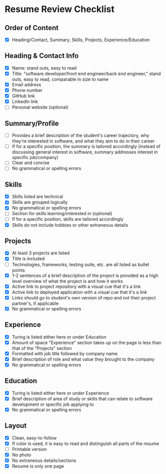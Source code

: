 # Resume Review Checklist

## Order of Content
- [X] Heading/Contact, Summary, Skills, Projects, Experience/Education

## Heading & Contact Info
- [X] Name: stand outs, easy to read
- [X] Title: "software developer/front end engineer/back end engineer," stand outs, easy to read, comparable in size to name 
- [X] Email address
- [X] Phone number
- [X] GitHub link 
- [X] LinkedIn link 
- [ ] Personal website (optional)

## Summary/Profile
- [ ] Provides a brief description of the student's career trajectory, why they're interested in software, and what they aim to do in their career
- [ ] If for a specific position, the summary is tailored accordingly (instead of discussing general interest in software, summary addresses interest in specific job/company)
- [ ] Clear and concise
- [ ] No grammatical or spelling errors

## Skills
- [X] Skills listed are technical
- [X] Skills are grouped logically
- [X] No grammatical or spelling errors
- [ ] Section for skills learning/interested in (optional)
- [ ] If for a specific position, skills are tailored accordingly
- [X] Skills do not include hobbies or other extraneous details

## Projects
- [X] At least 3 projects are listed
- [X] Title is included
- [ ] Technologies, frameworks, testing suite, etc. are all listed as bullet points
- [X] 1-2 sentences of a brief description of the project is provided as a high level overview of what the project is and how it works
- [X] Active link to project repository with a visual cue that it's a link
- [X] Active link to deployed application with a visual cue that it's a link
- [X] Links should go to student's own version of repo and not their project partner's, if applicable
- [X] No grammatical or spelling errors

## Experience
- [X] Turing is listed either here or under Education
- [X] Amount of space "Experience" section takes up on the page is less than that of the "Projects" section
- [X] Formatted with job title followed by company name
- [X] Brief description of role and what value they brought to the company
- [X] No grammatical or spelling errors

## Education
- [X] Turing is listed either here or under Experience
- [X] Brief description of area of study or skills that can relate to software development or specific job applying to
- [X] No grammatical or spelling errors

## Layout
- [X] Clean, easy-to-follow
- [X] If color is used, it is easy to read and distinguish all parts of the resume 
- [ ] Printable version
- [X] No photo
- [X] No extraneous details/sections
- [X] Resume is only one page
